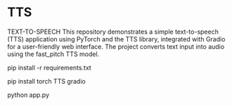 # TTS
TEXT-TO-SPEECH
This repository demonstrates a simple text-to-speech (TTS) application using PyTorch and the TTS library, integrated with Gradio for a user-friendly web interface. The project converts text input into audio using the fast_pitch TTS model.

pip install -r requirements.txt

pip install torch TTS gradio

python app.py
